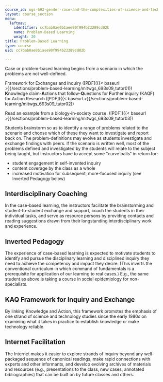 ```yaml
---
course_id: wgs-693-gender-race-and-the-complexities-of-science-and-technology-a-problem-based-learning-experiment-spring-2009
layout: course_section
menu:
  leftnav:
    identifier: cc7bab0ae0b1aee90f994b23289cd02b
    name: Problem-Based Learning
    weight: 20
title: Problem-Based Learning
type: course
uid: cc7bab0ae0b1aee90f994b23289cd02b

---
```


Case or problem-based learning begins from a scenario in which the problems are not well-defined.

Framework for Exchanges and Inquiry ([PDF]({{< baseurl >}}/sections/problem-based-learning/mitwgs_693s09_tutor01))  
**K**nowledge claim-**A**ctions that follow-**Q**uestions for **F**urther inquiry (KAQF) for Action Research ([PDF]({{< baseurl >}}/sections/problem-based-learning/mitwgs_693s09_tutor02))

Read an example from a biology-in-society course. ([PDF]({{< baseurl >}}/sections/problem-based-learning/mitwgs_693s09_tutor03))

Students brainstorm so as to identify a range of problems related to the scenario and choose which of these they want to investigate and report back on. The problem-definitions may evolve as students investigate and exchange findings with peers. If the scenario is written well, most of the problems defined and investigated by the students will relate to the subject being taught, but instructors have to accept some "curve balls" in return for:

*   student engagement in self-invented inquiry
*   content coverage by the class as a whole
*   increased motivation for subsequent, more-focused inquiry (see Inverted Pedagogy below)

Interdisciplinary Coaching
--------------------------

In the case-based learning, the instructors facilitate the brainstorming and student-to-student exchange and support, coach the students in their individual tasks, and serve as resource persons by providing contacts and reading suggestions drawn from their longstanding interdisciplinary work and experience.

Inverted Pedagogy
-----------------

The experience of case-based learning is expected to motivate students to identify and pursue the disciplinary learning and disciplined inquiry they need to achieve the competency and impact they desire. (This inverts the conventional curriculum in which command of fundamentals is a prerequisite for application of our learning to real cases.) E.g., the same student as above is taking a course in social epidemiology for non-specialists.

KAQ Framework for Inquiry and Exchange
--------------------------------------

By linking Knowledge and Action, this framework promotes the emphasis of one strand of science and technology studies since the early 1980s on examining what it takes in practice to establish knowledge or make technology reliable.

Internet Facilitation
---------------------

The Internet makes it easier to explore strands of inquiry beyond any well-packaged sequence of canonical readings, make rapid connections with experts and other informants, and develop evolving archives of materials and resources (e.g., presentations to the class, new cases, annotated bibliographies) that can be built on by future classes and others.